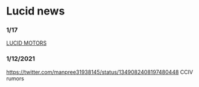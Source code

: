# Lucid news


### 1/17
[LUCID MOTORS](https://www.youtube.com/watch?v=RjRJDK7hnXY)


### 1/12/2021
https://twitter.com/manpree31938145/status/1349082408197480448
CCIV rumors
